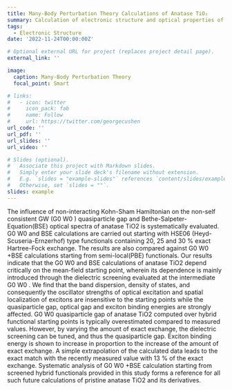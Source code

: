 ```yaml
---
title: Many-Body Perturbation Theory Calculations of Anatase TiO₂
summary: Calculation of electronic structure and optical properties of anatase TiO₂ using Green's function based methods. 
tags:
  - Electronic Structure
date: '2022-11-24T00:00:00Z'

# Optional external URL for project (replaces project detail page).
external_link: ''

image:
  caption: Many-Body Perturbation Theory
  focal_point: Smart

# links:
#   - icon: twitter
#     icon_pack: fab
#     name: Follow
#     url: https://twitter.com/georgecushen
url_code: ''
url_pdf: ''
url_slides: ''
url_video: ''

# Slides (optional).
#   Associate this project with Markdown slides.
#   Simply enter your slide deck's filename without extension.
#   E.g. `slides = "example-slides"` references `content/slides/example-slides.md`.
#   Otherwise, set `slides = ""`.
slides: example
---
```


The influence of non-interacting Kohn-Sham Hamiltonian on the non-self
consistent GW (G0 W0 ) quasiparticle gap and Bethe-Salpeter-Equation(BSE) optical
spectra of anatase TiO2 is systematically evaluated. G0 W0 and BSE calculations are
carried out starting with HSE06 (Heyd-Scuseria-Ernzerhof) type functionals containing
20, 25 and 30 % exact Hartree-Fock exchange. The results are also compared against
G0 W0 +BSE calculations starting from semi-local(PBE) functionals. Our results
indicate that the G0 W0 and BSE calculations of anatase TiO2 depend critically on
the mean-field starting point, wherein its dependence is mainly introduced through
the dielectric screening evaluated at the intermediate G0 W0 . We find that the band
dispersion, density of states, and consequently the oscillator strengths of optical
excitation and spatial localization of excitons are insensitive to the starting points
while the quasiparticle gap, optical gap and exciton binding energies are strongly
affected. G0 W0 quasiparticle gap of anatase TiO2 computed over hybrid functional
starting points is typically overestimated compared to measured values. However, by
varying the amount of exact exchange, the dielectric screening can be tuned, and thus
the quasiparticle gap. Exciton binding energy is shown to increase in proportion to
the increase of the amount of exact exchange. A simple extrapolation of the calculated
data leads to the exact match with the recently measured value with 13 % of the exact
exchange. Systematic analysis of G0 W0 +BSE calculation starting from screened hybrid
functionals provided in this study forms a reference for all such future calculations of
pristine anatase TiO2 and its derivatives.